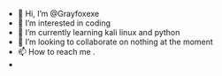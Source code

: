 - 👋 Hi, I’m @Grayfoxexe
- 👀 I’m interested in coding
- 🌱 I’m currently learning kali linux and python
- 💞️ I’m looking to collaborate on nothing at the moment 
- 📫 How to reach me .
- 

<!---
Grayfoxexe/Grayfoxexe is a ✨ special ✨ repository because its `README.md` (this file) appears on your GitHub profile.
You can click the Preview link to take a look at your changes.
--->
